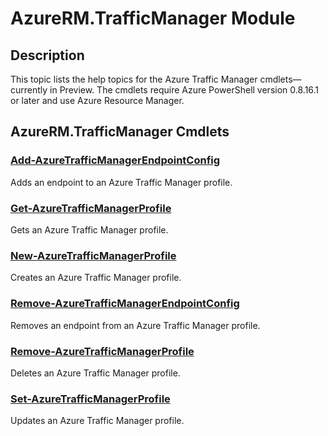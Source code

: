 ﻿---
Module Name: AzureRM.TrafficManager
Module Guid: D48CF693-4125-4D2D-8790-1514F44CE325
Download Help Link: http://go.microsoft.com/fwlink/?LinkId=280237
Help Version: 2.0.2.0
Locale: en-US
---

# AzureRM.TrafficManager Module
## Description
This topic lists the help topics for the Azure Traffic Manager cmdlets—currently in Preview. The cmdlets require Azure PowerShell version 0.8.16.1 or later and use Azure Resource Manager.

## AzureRM.TrafficManager Cmdlets
### [Add-AzureTrafficManagerEndpointConfig](Add-AzureTrafficManagerEndpointConfig.md)
Adds an endpoint to an Azure Traffic Manager profile.

### [Get-AzureTrafficManagerProfile](Get-AzureTrafficManagerProfile.md)
Gets an Azure Traffic Manager profile.

### [New-AzureTrafficManagerProfile](New-AzureTrafficManagerProfile.md)
Creates an Azure Traffic Manager profile.

### [Remove-AzureTrafficManagerEndpointConfig](Remove-AzureTrafficManagerEndpointConfig.md)
Removes an endpoint from an Azure Traffic Manager profile.

### [Remove-AzureTrafficManagerProfile](Remove-AzureTrafficManagerProfile.md)
Deletes an Azure Traffic Manager profile.

### [Set-AzureTrafficManagerProfile](Set-AzureTrafficManagerProfile.md)
Updates an Azure Traffic Manager profile.


